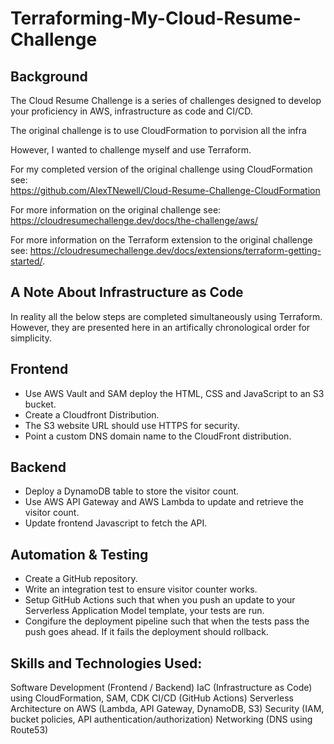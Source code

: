# Terraforming-My-Cloud-Resume-Challenge

## Background
The Cloud Resume Challenge is a series of challenges designed to develop your proficiency in AWS, infrastructure as code and CI/CD.

The original challenge is to use CloudFormation to porvision all the infra

However, I wanted to challenge myself and use Terraform.

For my completed version of the original challenge using CloudFormation see:  
https://github.com/AlexTNewell/Cloud-Resume-Challenge-CloudFormation

For more information on the original challenge see:  
https://cloudresumechallenge.dev/docs/the-challenge/aws/

For more information on the Terraform extension to the original challenge see: 
https://cloudresumechallenge.dev/docs/extensions/terraform-getting-started/.

## A Note About Infrastructure as Code
In reality all the below steps are completed simultaneously using Terraform. However, they are presented here in an artifically chronological order for simplicity. 

## Frontend
- Use AWS Vault and SAM deploy the HTML, CSS and JavaScript to an S3 bucket.
- Create a Cloudfront Distribution.
- The S3 website URL should use HTTPS for security.
- Point a custom DNS domain name to the CloudFront distribution.

## Backend
- Deploy a DynamoDB table to store the visitor count.
- Use AWS API Gateway and AWS Lambda to update and retrieve the visitor count. 
- Update frontend Javascript to fetch the API.

## Automation & Testing
- Create a GitHub repository.
- Write an integration test to ensure visitor counter works.
- Setup GitHub Actions such that when you push an update to your Serverless Application Model template, your tests are run.
- Congifure the deployment pipeline such that when the tests pass the push goes ahead. If it fails the deployment should rollback. 

## Skills and Technologies Used:
Software Development (Frontend / Backend)
IaC (Infrastructure as Code) using CloudFormation, SAM, CDK
CI/CD (GitHub Actions)
Serverless Architecture on AWS (Lambda, API Gateway, DynamoDB, S3)
Security (IAM, bucket policies, API authentication/authorization)
Networking (DNS using Route53)
